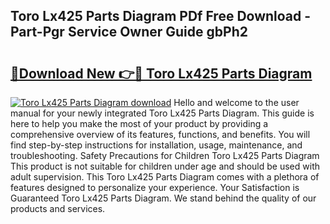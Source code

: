 ## Toro Lx425 Parts Diagram PDf Free Download - Part-Pgr Service Owner Guide gbPh2

# <h2><a href="http://dfszls6.blite.top/?on=Toro+Lx425+Parts+Diagram">🔗Download New 👉🔴 Toro Lx425 Parts Diagram</a></h2>

[![Toro Lx425 Parts Diagram download](https://i.imgur.com/lujVjoI.png)](http://dfszls6.blite.top/?on=Toro+Lx425+Parts+Diagram)
Hello and welcome to the user manual for your newly integrated Toro Lx425 Parts Diagram. This guide is here to help you make the most of your product by providing a comprehensive overview of its features, functions, and benefits. You will find step-by-step instructions for installation, usage, maintenance, and troubleshooting. Safety Precautions for Children Toro Lx425 Parts Diagram This product is not suitable for children under age and should be used with adult supervision. This Toro Lx425 Parts Diagram comes with a plethora of features designed to personalize your experience. Your Satisfaction is Guaranteed Toro Lx425 Parts Diagram. We stand behind the quality of our products and services.
